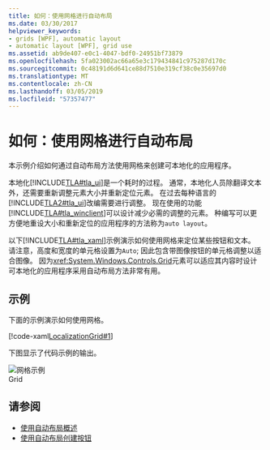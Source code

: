 ```yaml
---
title: 如何：使用网格进行自动布局
ms.date: 03/30/2017
helpviewer_keywords:
- grids [WPF], automatic layout
- automatic layout [WPF], grid use
ms.assetid: ab9de407-e0c1-4047-bdf0-24951bf73879
ms.openlocfilehash: 5fa023002ac66a65e3c179434841c975287d170c
ms.sourcegitcommit: 0c48191d6d641ce88d7510e319cf38c0e35697d0
ms.translationtype: MT
ms.contentlocale: zh-CN
ms.lasthandoff: 03/05/2019
ms.locfileid: "57357477"
---
```

# <a name="how-to-use-a-grid-for-automatic-layout"></a>如何：使用网格进行自动布局
本示例介绍如何通过自动布局方法使用网格来创建可本地化的应用程序。  
  
 本地化[!INCLUDE[TLA#tla_ui](../../../../includes/tlasharptla-ui-md.md)]是一个耗时的过程。 通常，本地化人员除翻译文本外，还需要重新调整元素大小并重新定位元素。 在过去每种语言的[!INCLUDE[TLA2#tla_ui](../../../../includes/tla2sharptla-ui-md.md)]改编需要进行调整。 现在使用的功能[!INCLUDE[TLA#tla_winclient](../../../../includes/tlasharptla-winclient-md.md)]可以设计减少必需的调整的元素。 种编写可以更方便地重设大小和重新定位的应用程序的方法称为`auto layout`。  
  
 以下[!INCLUDE[TLA#tla_xaml](../../../../includes/tlasharptla-xaml-md.md)]示例演示如何使用网格来定位某些按钮和文本。 请注意，高度和宽度的单元格设置为`Auto`; 因此包含带图像按钮的单元格调整以适合图像。 因为<xref:System.Windows.Controls.Grid>元素可以适应其内容时设计可本地化的应用程序采用自动布局方法非常有用。  
  
## <a name="example"></a>示例  
 下面的示例演示如何使用网格。  
  
 [!code-xaml[LocalizationGrid#1](~/samples/snippets/csharp/VS_Snippets_Wpf/LocalizationGrid/CS/Pane1.xaml#1)]  
  
 下图显示了代码示例的输出。  
  
 ![网格示例](./media/glob-grid.png "glob_grid")  
Grid  
  
## <a name="see-also"></a>请参阅
- [使用自动布局概述](use-automatic-layout-overview.md)
- [使用自动布局创建按钮](how-to-use-automatic-layout-to-create-a-button.md)
